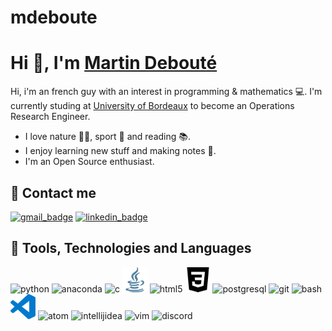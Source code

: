 # mdeboute
 
<!-- **mdeboute/mdeboute** is a ✨ _special_ ✨ repository because its `README.md` (this file) appears on your GitHub profile. -->

# Hi 👋, I'm [Martin Debouté][github_profile]

Hi, i'm an french guy with an interest in programming & mathematics 💻. I'm currently studing at [University of Bordeaux](https://www.u-bordeaux.fr) to become an Operations Research Engineer.

- I love nature 🎣🌲, sport 💪 and reading 📚.
- I enjoy learning new stuff and making notes 📄.
- I'm an Open Source enthusiast.

## 📧 Contact me

[![gmail_badge]](mailto:martin.deboute@gmail.com) [![linkedin_badge]][linkedin]

## 🔮 Tools, Technologies and Languages
<p>
<!-- Python -->
<img src="https://raw.githubusercontent.com/simple-icons/simple-icons/develop/icons/python.svg" alt="python" width="40" height="40"/>
<img src="https://raw.githubusercontent.com/simple-icons/simple-icons/develop/icons/anaconda.svg" alt="anaconda" width="40" height="40"/>

<!-- C -->
<img src="https://raw.githubusercontent.com/simple-icons/simple-icons/develop/icons/c.svg" alt="c" width="40" height="40"/>

<!-- Java -->
<img src="https://raw.githubusercontent.com/simple-icons/simple-icons/develop/icons/java.svg" alt="java" width="40" height="40"/>

<!-- Front End -->
<img src="https://raw.githubusercontent.com/simple-icons/simple-icons/develop/icons/html5.svg" alt="html5" width="40" height="40"/>
<img src="https://raw.githubusercontent.com/simple-icons/simple-icons/develop/icons/css3.svg" alt="css3" width="40" height="40"/>

<!-- DBs -->
<img src="https://raw.githubusercontent.com/simple-icons/simple-icons/develop/icons/postgresql.svg" alt="postgresql" width="40" height="40"/>

<!-- SCM -->
<img src="https://raw.githubusercontent.com/simple-icons/simple-icons/develop/icons/git.svg" alt="git" width="40" height="40"/>

<!-- shell -->
<img src="https://fr.wikipedia.org/wiki/Bourne-Again_shell#/media/Fichier:Gnu-bash-logo.svg" alt="bash" width="40" height="40"/>

<!-- Containers -->
<!-- <img src="https://raw.githubusercontent.com/simple-icons/simple-icons/develop/icons/heroku.svg" alt="heroku" width="40" height="40"/> -->

<!-- IDE/Editor -->
<img src="https://raw.githubusercontent.com/simple-icons/simple-icons/develop/icons/visualstudiocode.svg" alt="vscode" width="40" height="40"/>
<img src="https://raw.githubusercontent.com/simple-icons/simple-icons/develop/icons/atom.svg" alt="atom" width="40" height="40"/>
<img src="https://raw.githubusercontent.com/simple-icons/simple-icons/develop/icons/intellijidea.svg" alt="intellijidea" width="40" height="40"/>
<img src="https://raw.githubusercontent.com/simple-icons/simple-icons/develop/icons/vim.svg" alt="vim" width="40" height="40"/>

<!-- Other Tools -->
<img src="https://raw.githubusercontent.com/simple-icons/simple-icons/develop/icons/discord.svg" alt="discord" width="40" height="40"/>
</p>

<!-- profile links -->
[github_profile]: https://github.com/mdeboute "Github Profile"
[linkedin]: https://linkedin.com/in/mdeboute "Linkedin Profile"

<!-- badges -->
[gmail_badge]: https://img.shields.io/badge/-martin.deboute%40gmail.com-red?style=flat-square&logo=Gmail&logoColor=white&link=mailto:martin.deboute@gmail.com
[linkedin_badge]: https://img.shields.io/badge/-Linkedin-blue?style=flat-square&logo=linkedin&logoColor=white&link=https://www.linkedin.com/in/mdeboute
